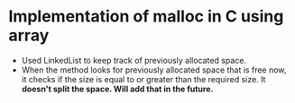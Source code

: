 # Implementation of malloc in C using array

- Used LinkedList to keep track of previously allocated space.
- When the method looks for previously allocated space that is free now, it checks if the size is equal to or greater than the required size. It <b>doesn't<b> split the space. Will add that in the future.